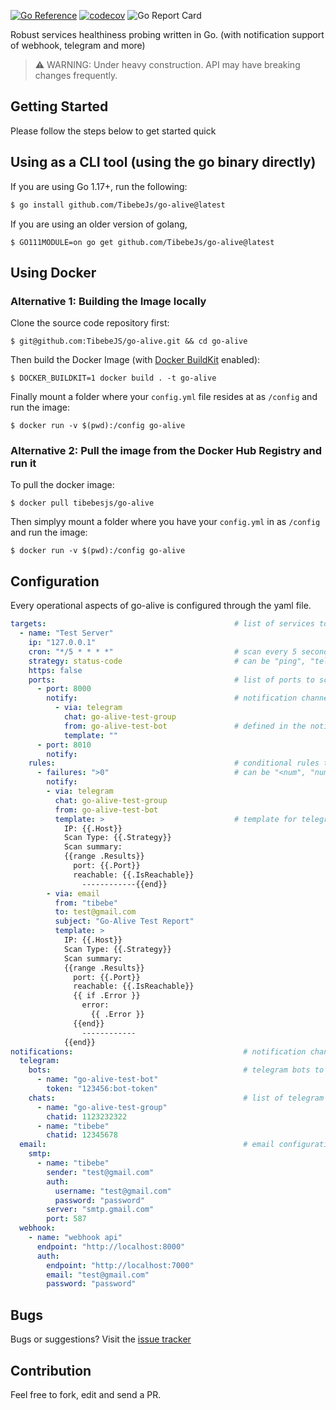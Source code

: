 [![Go Reference](https://pkg.go.dev/badge/github.com/TibebeJs/go-alive.svg)](https://pkg.go.dev/github.com/TibebeJs/go-alive) [![codecov](https://codecov.io/gh/TibebeJS/go-alive/branch/main/graph/badge.svg?token=k3AHKhTtqO)](https://codecov.io/gh/TibebeJS/go-alive) ![Go Report Card](https://goreportcard.com/badge/github.com/tibebejs/go-alive)

Robust services healthiness probing written in Go. (with notification support of webhook, telegram and more)

> :warning: WARNING: Under heavy construction. API may have breaking changes frequently.

## Getting Started ##

Please follow the steps below to get started quick

## Using as a CLI tool (using the go binary directly) ##

If you are using Go 1.17+, run the following:
```bash
$ go install github.com/TibebeJs/go-alive@latest
```

If you are using an older version of golang,
```console
$ GO111MODULE=on go get github.com/TibebeJs/go-alive@latest
```
## Using Docker ##

### Alternative 1: Building the Image locally
Clone the source code repository first:

```console
$ git@github.com:TibebeJS/go-alive.git && cd go-alive
```

Then build the Docker Image (with [Docker BuildKit](https://docs.docker.com/develop/develop-images/build_enhancements/#to-enable-buildkit-builds) enabled):

```console
$ DOCKER_BUILDKIT=1 docker build . -t go-alive
```

Finally mount a folder where your `config.yml` file resides at as `/config` and run the image:
```console
$ docker run -v $(pwd):/config go-alive
```

### Alternative 2: Pull the image from the Docker Hub Registry and run it
To pull the docker image:

```console
$ docker pull tibebesjs/go-alive
```

Then simplyy mount a folder where you have your `config.yml` in as `/config` and run the image:
```console
$ docker run -v $(pwd):/config go-alive
```

## Configuration ##

Every operational aspects of go-alive is configured through the yaml file.

```yaml
targets:                                          # list of services to scan
  - name: "Test Server"  
    ip: "127.0.0.1"
    cron: "*/5 * * * *"                           # scan every 5 seconds
    strategy: status-code                         # can be "ping", "telnet" or "status-code"
    https: false
    ports:                                        # list of ports to scan for the specified host
      - port: 8000
        notify:                                   # notification channels for the result of the specific port scan
          - via: telegram
            chat: go-alive-test-group
            from: go-alive-test-bot               # defined in the notifications block
            template: ""
      - port: 8010
        notify:
    rules:                                        # conditional rules to check on host scan result
      - failures: ">0"                            # can be "<num", "num", ">num". eg. <4 (less than 4 failures)
        notify:
        - via: telegram
          chat: go-alive-test-group
          from: go-alive-test-bot
          template: >                             # template for telegram message (go template is supported)
            IP: {{.Host}}
            Scan Type: {{.Strategy}}
            Scan summary:
            {{range .Results}}
              port: {{.Port}}
              reachable: {{.IsReachable}}
                ------------{{end}}
        - via: email
          from: "tibebe"
          to: test@gmail.com
          subject: "Go-Alive Test Report"
          template: >
            IP: {{.Host}}
            Scan Type: {{.Strategy}}
            Scan summary:
            {{range .Results}}
              port: {{.Port}}
              reachable: {{.IsReachable}}
              {{ if .Error }}
                error:
                  {{ .Error }}
              {{end}}
                ------------
            {{end}}
notifications:                                      # notification channels configurations
  telegram:
    bots:                                           # telegram bots to send messages from
      - name: "go-alive-test-bot"
        token: "123456:bot-token"
    chats:                                          # list of telegram recipients
      - name: "go-alive-test-group"
        chatid: 1123232322
      - name: "tibebe"
        chatid: 12345678
  email:                                            # email configuration
    smtp:
      - name: "tibebe"
        sender: "test@gmail.com"
        auth:
          username: "test@gmail.com"
          password: "password"
        server: "smtp.gmail.com"
        port: 587
  webhook:
    - name: "webhook api"
      endpoint: "http://localhost:8000"
      auth:
        endpoint: "http://localhost:7000"
        email: "test@gmail.com"
        password: "password"
```

## Bugs ##

Bugs or suggestions? Visit the [issue tracker](https://github.com/TibebeJS/go-alive/issues) 

## Contribution

Feel free to fork, edit and send a PR.
